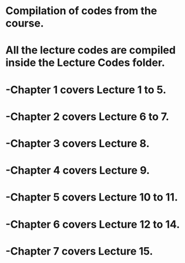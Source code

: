 # Compilation of codes from the course.
# All the lecture codes are compiled inside the Lecture Codes folder.

  # -Chapter 1 covers Lecture 1 to 5.
  
  # -Chapter 2 covers Lecture 6 to 7.
  
  # -Chapter 3 covers Lecture 8.
  
  # -Chapter 4 covers Lecture 9.
  
  # -Chapter 5 covers Lecture 10 to 11.
  
  # -Chapter 6 covers Lecture 12 to 14.
  
  # -Chapter 7 covers Lecture 15.

